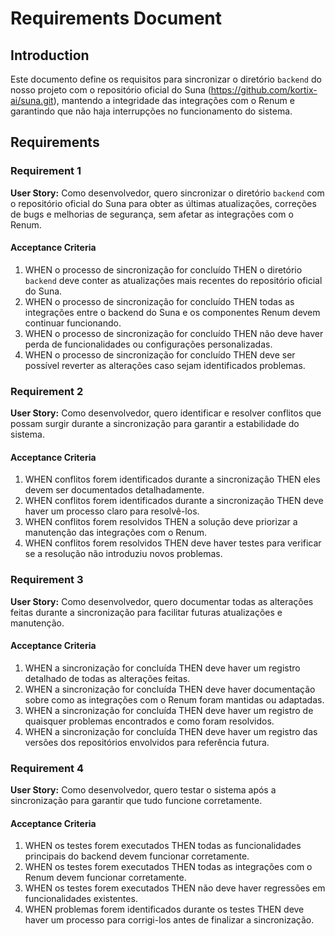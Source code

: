 # Requirements Document

## Introduction

Este documento define os requisitos para sincronizar o diretório `backend` do nosso projeto com o repositório oficial do Suna (https://github.com/kortix-ai/suna.git), mantendo a integridade das integrações com o Renum e garantindo que não haja interrupções no funcionamento do sistema.

## Requirements

### Requirement 1

**User Story:** Como desenvolvedor, quero sincronizar o diretório `backend` com o repositório oficial do Suna para obter as últimas atualizações, correções de bugs e melhorias de segurança, sem afetar as integrações com o Renum.

#### Acceptance Criteria

1. WHEN o processo de sincronização for concluído THEN o diretório `backend` deve conter as atualizações mais recentes do repositório oficial do Suna.
2. WHEN o processo de sincronização for concluído THEN todas as integrações entre o backend do Suna e os componentes Renum devem continuar funcionando.
3. WHEN o processo de sincronização for concluído THEN não deve haver perda de funcionalidades ou configurações personalizadas.
4. WHEN o processo de sincronização for concluído THEN deve ser possível reverter as alterações caso sejam identificados problemas.

### Requirement 2

**User Story:** Como desenvolvedor, quero identificar e resolver conflitos que possam surgir durante a sincronização para garantir a estabilidade do sistema.

#### Acceptance Criteria

1. WHEN conflitos forem identificados durante a sincronização THEN eles devem ser documentados detalhadamente.
2. WHEN conflitos forem identificados durante a sincronização THEN deve haver um processo claro para resolvê-los.
3. WHEN conflitos forem resolvidos THEN a solução deve priorizar a manutenção das integrações com o Renum.
4. WHEN conflitos forem resolvidos THEN deve haver testes para verificar se a resolução não introduziu novos problemas.

### Requirement 3

**User Story:** Como desenvolvedor, quero documentar todas as alterações feitas durante a sincronização para facilitar futuras atualizações e manutenção.

#### Acceptance Criteria

1. WHEN a sincronização for concluída THEN deve haver um registro detalhado de todas as alterações feitas.
2. WHEN a sincronização for concluída THEN deve haver documentação sobre como as integrações com o Renum foram mantidas ou adaptadas.
3. WHEN a sincronização for concluída THEN deve haver um registro de quaisquer problemas encontrados e como foram resolvidos.
4. WHEN a sincronização for concluída THEN deve haver um registro das versões dos repositórios envolvidos para referência futura.

### Requirement 4

**User Story:** Como desenvolvedor, quero testar o sistema após a sincronização para garantir que tudo funcione corretamente.

#### Acceptance Criteria

1. WHEN os testes forem executados THEN todas as funcionalidades principais do backend devem funcionar corretamente.
2. WHEN os testes forem executados THEN todas as integrações com o Renum devem funcionar corretamente.
3. WHEN os testes forem executados THEN não deve haver regressões em funcionalidades existentes.
4. WHEN problemas forem identificados durante os testes THEN deve haver um processo para corrigi-los antes de finalizar a sincronização.